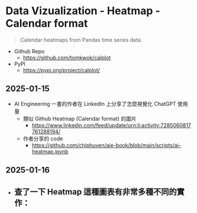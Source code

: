 # Data Vizualization - Heatmap - Calendar format

> Calendar heatmaps from Pandas time series data.

- Github Repo
  - https://github.com/tomkwok/calplot
- PyPI
  - https://pypi.org/project/calplot/

## 2025-01-15

- AI Engineering 一書的作者在 LinkedIn 上分享了怎麼視覺化 ChatGPT 使用量
  - 類似 Github Heatmap (Calendar format) 的圖片
    - https://www.linkedin.com/feed/update/urn:li:activity:7285060817761288194/
  - 作者分享的 code
    - https://github.com/chiphuyen/aie-book/blob/main/scripts/ai-heatmap.ipynb

## 2025-01-16

- 查了一下 Heatmap 這種圖表有非常多種不同的實作：
  - 